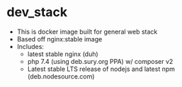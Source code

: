 # dev_stack
- This is docker image built for general web stack
- Based off nginx:stable image
- Includes:
    - latest stable nginx (duh)
    - php 7.4 (using deb.sury.org PPA) w/ composer v2
    - Latest stable LTS release of nodejs and latest npm (deb.nodesource.com)
    
